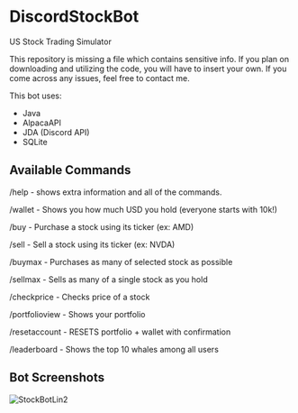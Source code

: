 # DiscordStockBot
US Stock Trading Simulator

This repository is missing a file which contains sensitive info. If you plan on downloading and utilizing the code, you will have to insert your own. If you come across any issues, feel free to contact me.

This bot uses:
- Java
- AlpacaAPI
- JDA (Discord API)
- SQLite

## Available Commands

/help - shows extra information and all of the commands.

/wallet - Shows you how much USD you hold (everyone starts with 10k!)

/buy - Purchase a stock using its ticker (ex: AMD)

/sell - Sell a stock using its ticker (ex: NVDA)

/buymax - Purchases as many of selected stock as possible

/sellmax - Sells as many of a single stock as you hold

/checkprice - Checks price of a stock

/portfolioview - Shows your portfolio

/resetaccount - RESETS portfolio + wallet with confirmation

/leaderboard - Shows the top 10 whales among all users

## Bot Screenshots

![StockBotLin2](https://user-images.githubusercontent.com/104325289/223026819-9267868c-e5e1-4939-a6fb-a61d4037f237.jpg)

